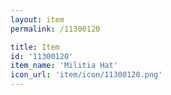 ```yaml
---
layout: item
permalink: /11300120

title: Item
id: '11300120'
item_name: 'Militia Hat'
icon_url: 'item/icon/11300120.png'
---
```

